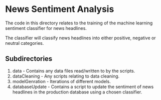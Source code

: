 # News Sentiment Analysis
The code in this directory relates to the training of the machine learning sentiment classifier for news headlines. 

The classifier will classify news headlines into either positive, negative or neutral categories. 

## Subdirectories
1. data - Contains any data files read/written to by the scripts. 
2. dataCleaning - Any scripts relating to data cleaning. 
3. modelGenration - Iterations of different models. 
4. databaseUpdate - Contains a script to update the sentiment of news headlines in the production database using a chosen classifier. 